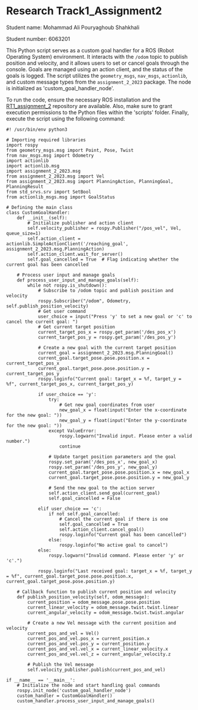 Research Track1_Assignment2
=================================
Student name: Mohammad Ali Pouryaghoub Shahkhali

Student number: 6063201

This Python script serves as a custom goal handler for a ROS (Robot Operating System) environment. It interacts with the `/odom` topic to publish position and velocity, and it allows users to set or cancel goals through the console. Goals are managed using an action client, and the status of the goals is logged. The script utilizes the `geometry_msgs`, `nav_msgs`, `actionlib`, and custom message types from the `assignment_2_2023` package. The node is initialized as 'custom_goal_handler_node'.

To run the code, ensure the necessary ROS installation and the [RT1_assignment_2](https://github.com/LemmaMoto/RT1_assignment_2.git) repository are available. Also, make sure to grant execution permissions to the Python files within the 'scripts' folder. Finally, execute the script using the following command:

```pythin
#! /usr/bin/env python3

# Importing required libraries
import rospy
from geometry_msgs.msg import Point, Pose, Twist
from nav_msgs.msg import Odometry
import actionlib
import actionlib.msg
import assignment_2_2023.msg
from assignment_2_2023.msg import Vel
from assignment_2_2023.msg import PlanningAction, PlanningGoal, PlanningResult
from std_srvs.srv import SetBool
from actionlib_msgs.msg import GoalStatus

# Defining the main class
class CustomGoalHandler:
    def __init__(self):
        # Initialize publisher and action client
        self.velocity_publisher = rospy.Publisher("/pos_vel", Vel, queue_size=1)
        self.action_client = actionlib.SimpleActionClient('/reaching_goal', assignment_2_2023.msg.PlanningAction)
        self.action_client.wait_for_server()
        self.goal_cancelled = True  # Flag indicating whether the current goal has been cancelled

    # Process user input and manage goals
    def process_user_input_and_manage_goals(self):
        while not rospy.is_shutdown():
            # Subscribe to /odom topic and publish position and velocity
            rospy.Subscriber("/odom", Odometry, self.publish_position_velocity)
            # Get user command
            user_choice = input("Press 'y' to set a new goal or 'c' to cancel the current goal: ")
            # Get current target position
            current_target_pos_x = rospy.get_param('/des_pos_x')
            current_target_pos_y = rospy.get_param('/des_pos_y')

            # Create a new goal with the current target position
            current_goal = assignment_2_2023.msg.PlanningGoal()
            current_goal.target_pose.pose.position.x = current_target_pos_x
            current_goal.target_pose.pose.position.y = current_target_pos_y
            rospy.loginfo("Current goal: target_x = %f, target_y = %f", current_target_pos_x, current_target_pos_y)

            if user_choice == 'y':
                try:
                    # Get new goal coordinates from user
                    new_goal_x = float(input("Enter the x-coordinate for the new goal: "))
                    new_goal_y = float(input("Enter the y-coordinate for the new goal: "))
                except ValueError:
                    rospy.logwarn("Invalid input. Please enter a valid number.")
                    continue

                # Update target position parameters and the goal
                rospy.set_param('/des_pos_x', new_goal_x)
                rospy.set_param('/des_pos_y', new_goal_y)
                current_goal.target_pose.pose.position.x = new_goal_x
                current_goal.target_pose.pose.position.y = new_goal_y
                
                # Send the new goal to the action server
                self.action_client.send_goal(current_goal)
                self.goal_cancelled = False

            elif user_choice == 'c':
                if not self.goal_cancelled:
                    # Cancel the current goal if there is one
                    self.goal_cancelled = True
                    self.action_client.cancel_goal()
                    rospy.loginfo("Current goal has been cancelled")
                else:
                    rospy.loginfo("No active goal to cancel")
            else:
                rospy.logwarn("Invalid command. Please enter 'y' or 'c'.")

            rospy.loginfo("Last received goal: target_x = %f, target_y = %f", current_goal.target_pose.pose.position.x, current_goal.target_pose.pose.position.y)

    # Callback function to publish current position and velocity
    def publish_position_velocity(self, odom_message):
        current_position = odom_message.pose.pose.position
        current_linear_velocity = odom_message.twist.twist.linear
        current_angular_velocity = odom_message.twist.twist.angular

        # Create a new Vel message with the current position and velocity
        current_pos_and_vel = Vel()
        current_pos_and_vel.pos_x = current_position.x
        current_pos_and_vel.pos_y = current_position.y
        current_pos_and_vel.vel_x = current_linear_velocity.x
        current_pos_and_vel.vel_z = current_angular_velocity.z

        # Publish the Vel message
        self.velocity_publisher.publish(current_pos_and_vel)

if __name__ == '__main__':
    # Initialize the node and start handling goal commands
    rospy.init_node('custom_goal_handler_node')
    custom_handler = CustomGoalHandler()
    custom_handler.process_user_input_and_manage_goals()


```


